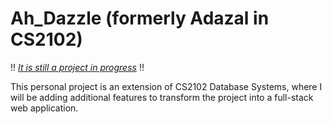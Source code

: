 # Ah_Dazzle (formerly Adazal in CS2102)

!! <u><i>It is still a project in progress</u></i> !!

This personal project is an extension of CS2102 Database Systems, where I will be adding additional features to transform the project into a full-stack web application.
